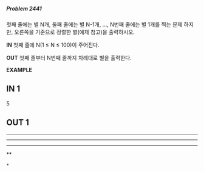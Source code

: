 #####   Problem 2441  ######
첫째 줄에는 별 N개, 둘째 줄에는 별 N-1개, ..., N번째 줄에는 별 1개를 찍는 문제
하지만, 오른쪽을 기준으로 정렬한 별(예제 참고)을 출력하시오.


 **IN** 
첫째 줄에 N(1 ≤ N ≤ 100)이 주어진다.


 **OUT** 
첫째 줄부터 N번째 줄까지 차례대로 별을 출력한다.


 **EXAMPLE** 
## IN 1 ###
5
## OUT 1 ###
*****
 ****
  ***
   **
    *
